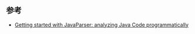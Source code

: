 # 

## 参考
- [Getting started with JavaParser: analyzing Java Code programmatically](https://tomassetti.me/getting-started-with-javaparser-analyzing-java-code-programmatically/)